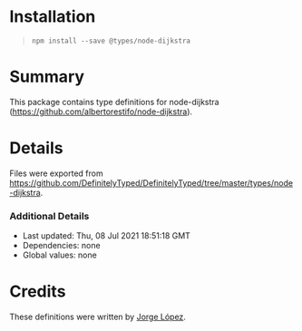 # Installation
> `npm install --save @types/node-dijkstra`

# Summary
This package contains type definitions for node-dijkstra (https://github.com/albertorestifo/node-dijkstra).

# Details
Files were exported from https://github.com/DefinitelyTyped/DefinitelyTyped/tree/master/types/node-dijkstra.

### Additional Details
 * Last updated: Thu, 08 Jul 2021 18:51:18 GMT
 * Dependencies: none
 * Global values: none

# Credits
These definitions were written by [Jorge López](https://github.com/nokutu).
